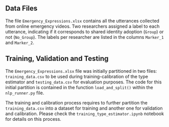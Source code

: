 ## Data Files

The file `Emergency_Expressions.xlsx` contains
all the utterances collected from online
emergency videos.
Two researchers assigned a label to each
utterance, indicating if it corresponds to
shared identity adoption (`Group`) or
not (`No_Group`).
The labels per researcher are listed in
the columns `Marker_1` and `Marker_2`.

## Training, Validation and Testing
The `Emergency_Expressions.xlsx` file was initially
partitioned in two files: `training_data.csv` to be used
during training-calibration of the type estimator and
`testing_data.csv` for evaluation purposes.
The code for this initial partition is contained in
the function `load_and_split()` within the `nlp_runner.py` 
file.

The training and calibration process requires to
further partition the `training_data.csv` into 
a dataset for training and another one for validation
and calibration. 
Please check the `training_type_estimator.ipynb` 
notebook for details on this process.